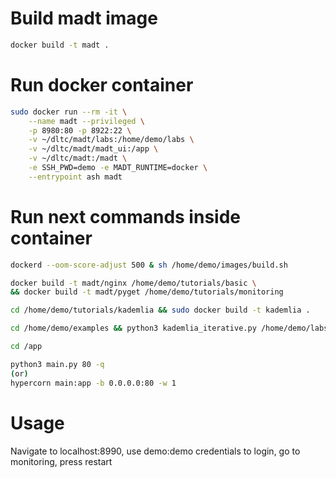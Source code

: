 # Build madt image
```sh
docker build -t madt .
```


# Run docker container
```sh
sudo docker run --rm -it \
	--name madt --privileged \
	-p 8980:80 -p 8922:22 \
	-v ~/dltc/madt/labs:/home/demo/labs \
	-v ~/dltc/madt/madt_ui:/app \
	-v ~/dltc/madt:/madt \
	-e SSH_PWD=demo -e MADT_RUNTIME=docker \
  	--entrypoint ash madt
```

# Run next commands inside container
```sh
dockerd --oom-score-adjust 500 & sh /home/demo/images/build.sh

docker build -t madt/nginx /home/demo/tutorials/basic \
&& docker build -t madt/pyget /home/demo/tutorials/monitoring

cd /home/demo/tutorials/kademlia && sudo docker build -t kademlia .

cd /home/demo/examples && python3 kademlia_iterative.py /home/demo/labs/monitoring

cd /app

python3 main.py 80 -q
(or)
hypercorn main:app -b 0.0.0.0:80 -w 1
```

# Usage
Navigate to localhost:8990, use demo:demo credentials to login, go to monitoring, press restart
